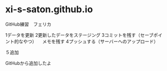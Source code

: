 # xi-s-saton.github.io
GitHub練習　フェリカ

1データを更新
2更新したデータをステージング
3コミットを残す（セーブポイント的なやつ）
　メモを残す
4プッシュする（サーバーへのアップロード）

５追加

GitHubから追加したよ
